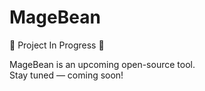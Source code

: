 # MageBean

🚧 Project In Progress 🚧  

MageBean is an upcoming open-source tool.  
Stay tuned — coming soon!
